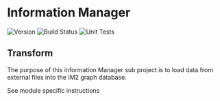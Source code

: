 # Information Manager
![Version](https://s3.eu-west-2.amazonaws.com/endeavour-codebuild/badges/InformationManager/version.svg)
![Build Status](https://s3.eu-west-2.amazonaws.com/endeavour-codebuild/badges/InformationManager/build.svg)
![Unit Tests](https://s3.eu-west-2.amazonaws.com/endeavour-codebuild/badges/InformationManager/unit-test.svg)

## Transform 

The purpose of this information Manager sub project is to load data from external files into the IM2 graph database.

See module specific instructions
